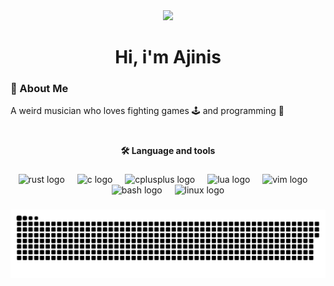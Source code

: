 <div align="center">
  <img height="150" src="https://media.giphy.com/media/mjnyuSrQs4ik0/giphy.gif?cid=ecf05e47s6i9u5fg1ufu5qt7a9x2zkrj2t37uyb8r0ybbvsj&ep=v1_stickers_search&rid=giphy.gif&ct=s"  />
</div>

###

<h1 align="center">Hi, i'm Ajinis</h1>

###

<h3 align="left">🍋 About Me</h3>
<p align="left">A weird musician who loves fighting games 🕹️ and programming 🦀</p>

<h1></h1>

###

<h4 align="center"> 🛠 Language and tools </h4>

###

<div align="center">
  <img src="https://cdn.jsdelivr.net/gh/devicons/devicon/icons/rust/rust-original.svg" height="40" alt="rust logo"  />
  <img width="12" />
  <img src="https://cdn.jsdelivr.net/gh/devicons/devicon/icons/c/c-original.svg" height="40" alt="c logo"  />
  <img width="12" />
  <img src="https://cdn.jsdelivr.net/gh/devicons/devicon/icons/cplusplus/cplusplus-original.svg" height="40" alt="cplusplus logo"  />
  <img width="12" />
  <img src="https://cdn.jsdelivr.net/gh/devicons/devicon/icons/lua/lua-original.svg" height="40" alt="lua logo"  />
  <img width="12" />
  <img src="https://cdn.jsdelivr.net/gh/devicons/devicon/icons/vim/vim-original.svg" height="40" alt="vim logo"  />
  <img width="12" />
  <img src="https://cdn.jsdelivr.net/gh/devicons/devicon/icons/bash/bash-original.svg" height="40" alt="bash logo"  />
  <img width="12" />
  <img src="https://cdn.jsdelivr.net/gh/devicons/devicon/icons/linux/linux-original.svg" height="40" alt="linux logo"  />
</div>

###

<img src="https://raw.githubusercontent.com/Ajiniss/Ajiniss/output/snake.svg" alt="Snake animation" />

###
